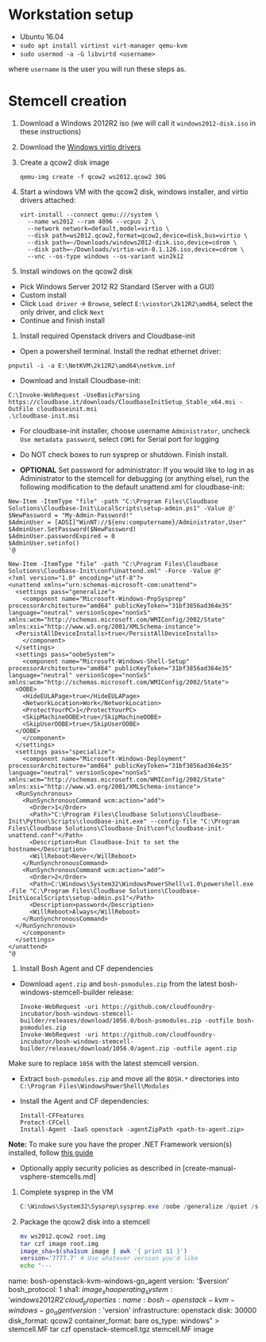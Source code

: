 # Workstation setup

* Ubuntu 16.04
* `sudo apt install virtinst virt-manager qemu-kvm`
* `sudo usermod -a -G libvirtd <username>`

where `username` is the user you will run these steps as.

# Stemcell creation

1. Download a Windows 2012R2 iso (we will call it `windows2012-disk.iso` in these instructions)
1. Download the [Windows virtio drivers](https://fedorapeople.org/groups/virt/virtio-win/direct-downloads/stable-virtio/virtio-win.iso)
1. Create a qcow2 disk image

   ```
   qemu-img create -f qcow2 ws2012.qcow2 30G
   ```

1. Start a windows VM with the qcow2 disk, windows installer, and virtio drivers attached:

   ```
   virt-install --connect qemu:///system \
     --name ws2012 --ram 4096 --vcpus 2 \
     --network network=default,model=virtio \
     --disk path=ws2012.qcow2,format=qcow2,device=disk,bus=virtio \
     --disk path=~/Downloads/windows2012-disk.iso,device=cdrom \
     --disk path=~/Downloads/virtio-win-0.1.126.iso,device=cdrom \
     --vnc --os-type windows --os-variant win2k12
   ```

1. Install windows on the qcow2 disk
  * Pick Windows Server 2012 R2 Standard (Server with a GUI)
  * Custom install
  * Click `Load driver` -> `Browse`, select `E:\viostor\2k12R2\amd64`, select the only driver, and click `Next`
  * Continue and finish install

1. Install required Openstack drivers and Cloudbase-init
  * Open a powershell terminal. Install the redhat ethernet driver:

  ```
  pnputil -i -a E:\NetKVM\2k12R2\amd64\netkvm.inf
  ```

  * Download and Install Cloudbase-init:

  ```
  C:\Invoke-WebRequest -UseBasicParsing https://cloudbase.it/downloads/CloudbaseInitSetup_Stable_x64.msi -OutFile cloudbaseinit.msi
  .\cloudbase-init.msi
  ```

  * For cloudbase-init installer, choose username `Administrator`, uncheck `Use metadata password`, select `COM1` for Serial port for logging
  * Do NOT check boxes to run sysprep or shutdown. Finish install.

  * **OPTIONAL** Set password for administrator: If you would like to log in as Administrator to the stemcell for debugging (or anything else),
  run the following modification to the default unattend.xml for cloudbase-init:

   ```
   New-Item -ItemType "file" -path "C:\Program Files\Cloudbase Solutions\Cloudbase-Init\LocalScripts\setup-admin.ps1" -Value @'
   $NewPassword = "My-Admin-Password!"
   $AdminUser = [ADSI]"WinNT://${env:computername}/Administrator,User"
   $AdminUser.SetPassword($NewPassword)
   $AdminUser.passwordExpired = 0
   $AdminUser.setinfo()
   '@

   New-Item -ItemType "file" -path "C:\Program Files\Cloudbase Solutions\Cloudbase-Init\conf\Unattend.xml" -Force -Value @"
   <?xml version="1.0" encoding="utf-8"?>
   <unattend xmlns="urn:schemas-microsoft-com:unattend">
     <settings pass="generalize">
       <component name="Microsoft-Windows-PnpSysprep" processorArchitecture="amd64" publicKeyToken="31bf3856ad364e35" language="neutral" versionScope="nonSxS" xmlns:wcm="http://schemas.microsoft.com/WMIConfig/2002/State" xmlns:xsi="http://www.w3.org/2001/XMLSchema-instance">
	 <PersistAllDeviceInstalls>true</PersistAllDeviceInstalls>
       </component>
     </settings>
     <settings pass="oobeSystem">
       <component name="Microsoft-Windows-Shell-Setup" processorArchitecture="amd64" publicKeyToken="31bf3856ad364e35" language="neutral" versionScope="nonSxS" xmlns:wcm="http://schemas.microsoft.com/WMIConfig/2002/State">
	 <OOBE>
	   <HideEULAPage>true</HideEULAPage>
	   <NetworkLocation>Work</NetworkLocation>
	   <ProtectYourPC>1</ProtectYourPC>
	   <SkipMachineOOBE>true</SkipMachineOOBE>
	   <SkipUserOOBE>true</SkipUserOOBE>
	 </OOBE>
       </component>
     </settings>
     <settings pass="specialize">
       <component name="Microsoft-Windows-Deployment" processorArchitecture="amd64" publicKeyToken="31bf3856ad364e35" language="neutral" versionScope="nonSxS" xmlns:wcm="http://schemas.microsoft.com/WMIConfig/2002/State" xmlns:xsi="http://www.w3.org/2001/XMLSchema-instance">
	 <RunSynchronous>
	   <RunSynchronousCommand wcm:action="add">
	     <Order>1</Order>
	     <Path>"C:\Program Files\Cloudbase Solutions\Cloudbase-Init\Python\Scripts\cloudbase-init.exe" --config-file "C:\Program Files\Cloudbase Solutions\Cloudbase-Init\conf\cloudbase-init-unattend.conf"</Path>
	     <Description>Run Cloudbase-Init to set the hostname</Description>
	     <WillReboot>Never</WillReboot>
	   </RunSynchronousCommand>
	   <RunSynchronousCommand wcm:action="add">
	     <Order>2</Order>
	     <Path>C:\Windows\System32\WindowsPowerShell\v1.0\powershell.exe -File "C:\Program Files\Cloudbase Solutions\Cloudbase-Init\LocalScripts\setup-admin.ps1"</Path>
	     <Description>password</Description>
	     <WillReboot>Always</WillReboot>
	   </RunSynchronousCommand>
	 </RunSynchronous>
       </component>
     </settings>
   </unattend>
   "@
   ```

1. Install Bosh Agent and CF dependencies

  * Download `agent.zip` and `bosh-psmodules.zip` from the latest bosh-windows-stemcell-builder release:

    ```
    Invoke-WebRequest -uri https://github.com/cloudfoundry-incubator/bosh-windows-stemcell-builder/releases/download/1056.0/bosh-psmodules.zip -outfile bosh-psmodules.zip
    Invoke-WebRequest -uri https://github.com/cloudfoundry-incubator/bosh-windows-stemcell-builder/releases/download/1056.0/agent.zip -outfile agent.zip
    ```

  Make sure to replace `1056` with the latest stemcell version.

  * Extract `bosh-psmodules.zip` and move all the `BOSH.*` directories into `C:\Program Files\WindowsPowerShell\Modules`

  * Install the Agent and CF dependencies:

     ```
     Install-CFFeatures
     Protect-CFCell
     Install-Agent -IaaS openstack -agentZipPath <path-to-agent.zip>
     ```
     
**Note:** To make sure you have the proper .NET Framework version(s) installed, follow [this guide](manual-stemcell-dotnet-version-guide.md)

  * Optionally apply security policies as described in [create-manual-vsphere-stemcells.md]

1. Complete sysprep in the VM

   ```powershell
   C:\Windows\System32\Sysprep\sysprep.exe /oobe /generalize /quiet /shutdown /unattend:'C:\Program Files\Cloudbase Solutions\Cloudbase-Init\conf\Unattend.xml'
   ```

1. Package the qcow2 disk into a stemcell

   ```bash
   mv ws2012.qcow2 root.img
   tar czf image root.img
   image_sha=$(sha1sum image | awk '{ print $1 }')
   version='7777.7' # Use whatever version you'd like
   echo "---
name: bosh-openstack-kvm-windows-go_agent
version: '$version'
bosh_protocol: 1
sha1: $image_sha
operating_system: 'windows2012R2'
cloud_properties:
  name: bosh-openstack-kvm-windows-go_agent
  version: '$version'
  infrastructure: openstack
  disk: 30000
  disk_format: qcow2
  container_format: bare
  os_type: windows" > stemcell.MF
   tar czf openstack-stemcell.tgz stemcell.MF image
   ```
